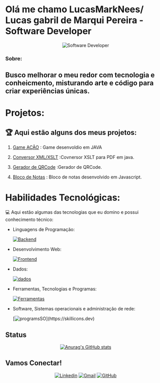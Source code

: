 # Olá me chamo LucasMarkNees/ Lucas gabril de Marqui Pereira - Software Developer 



<div align="center">
  <img src="https://media.giphy.com/media/v1.Y2lkPTc5MGI3NjExbzJjMnA5NzF0Z29wMm5sNGVtd21qaWJmYjlnMzRrYjRjZDE2cmdmcSZlcD12MV9pbnRlcm5hbF9naWZfYnlfaWQmY3Q9Zw/C4NdKtRaQE9m8/giphy.gif" alt="Software Developer">
</div>

###  Sobre:
##  Busco melhorar o meu redor com tecnologia e conheicmento, misturando arte e código para criar experiências únicas.


# Projetos:

## 🏆 Aqui estão alguns dos meus projetos:

1. [Game AÇÃO](https://github.com/LucasMarkNes/Game_Acao) : Game desenvoldio em JAVA
 
2. [Conversor XML/XSLT](https://github.com/LucasMarkNes/XSLT-Java-Converter) :Covnersor XSLT para PDF em java.
   
3. [Gerador de QRCode](https://github.com/LucasMarkNes/Gerador_QR_Code) :Gerador de QRCode.

4. [Bloco de Notas](https://github.com/LucasMarkNes/Bloc_note) : Bloco de notas desenvolvido em Javascript.

# Habilidades Tecnológicas:

💻 Aqui estão algumas das tecnologias que eu domino e possui conhecimento técnico:

-  Linguagens de Programação: 

    [![Backend](https://skillicons.dev/icons?i=java,cs,cpp,c)](https://skillicons.dev)

- Desenvolvimento Web:

    [![Frontend](https://skillicons.dev/icons?i=php,html,js,css,wordpress)](https://skillicons.dev) 

- Dados: 

    [![dados](https://skillicons.dev/icons?i=mysql,postgres)](https://skillicons.dev)

- Ferramentas, Tecnologias e Programas:

    [![Ferramentas](https://skillicons.dev/icons?i=git,github,visualstudio,idea,eclipse,androidstudio,blender,ps)](https://skillicons.dev)

- Software, Sistemas operacionais e administração de rede:

    [![programsSO](https://skillicons.dev/icons?i=windows,linux,debian,arch,mint,)](https://skillicons.dev) 



<!--
## Vamos Criar Algo Incrível! 💫

💬 Quer colaborar em um projeto criativo e inovador? Estou sempre aberto a novas ideias e parcerias. Entre em contato comigo para discutirmos como podemos criar algo verdadeiramente extraordinário juntos. ✉️
-->
## Status

<div align="center">

[![Anurag's GitHub stats](https://github-readme-stats.vercel.app/api?username=LucasMarkNes&show_icons=true&theme=tokyonight)]({})

</div>

## Vamos Conectar!

<div align="center">

[![Linkedin](https://img.shields.io/badge/LinkedIn-0077B5?style=for-the-badge&logo=linkedin&logoColor=white)](https://www.linkedin.com/in/lucas-gabriel-de-marqui-736244211/)
[![Gmail](https://img.shields.io/badge/Gmail-D14836?style=for-the-badge&logo=gmail&logoColor=white)](https://lucasmarknes@gmail.com)
[![GitHub](https://img.shields.io/badge/GitHub-100000?style=for-the-badge&logo=github&logoColor=white)](https://github.com/LucasMarkNes)

</div >

